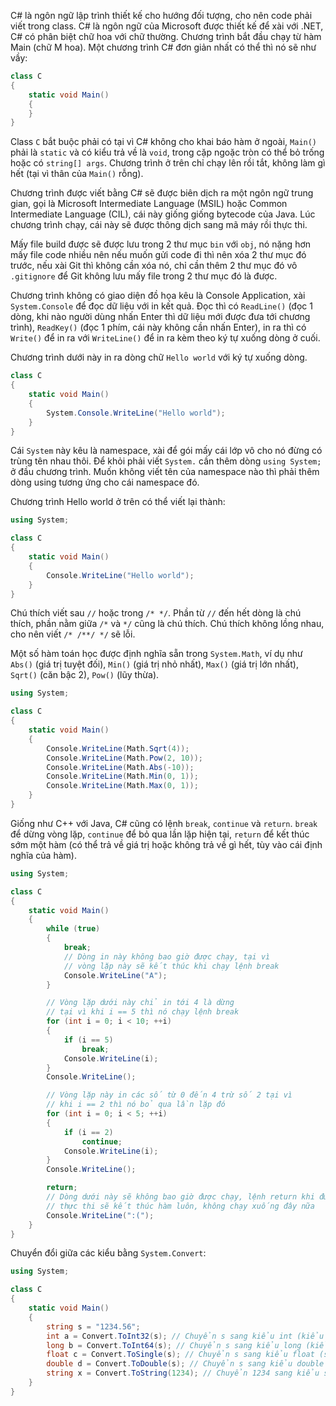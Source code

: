 C# là ngôn ngữ lập trình thiết kế cho hướng đối tượng, cho nên code phải viết trong class.
C# là ngôn ngữ của Microsoft được thiết kế để xài với .NET, C# có phân biệt chữ hoa với chữ
thường.
Chương trình bắt đầu chạy từ hàm Main (chữ M hoa). Một chương trình C# đơn giản nhất có thể thì nó
sẽ như vầy:

```c#
class C
{
    static void Main()
    {
    }
}
```

Class `C` bắt buộc phải có tại vì C# không cho khai báo hàm ở ngoài, `Main()` phải là `static` và có
kiểu trả về là `void`, trong cặp ngoặc tròn có thể bỏ trống hoặc có `string[] args`. Chương trình ở
trên chỉ chạy lên rồi tắt, không làm gì hết (tại vì thân của `Main()` rỗng).

Chương trình được viết bằng C# sẽ được biên dịch ra một ngôn ngữ trung gian, gọi là Microsoft
Intermediate Language (MSIL) hoặc Common Intermediate Language (CIL), cái này giống giống bytecode
của Java. Lúc chương trình chạy, cái này sẽ được thông dịch sang mã máy rồi thực thi.

Mấy file build được sẽ được lưu trong 2 thư mục `bin` với `obj`, nó nặng hơn mấy file code nhiều nên
nếu muốn gửi code đi thì nên xóa 2 thư mục đó trước, nếu xài Git thì không cần xóa nó, chỉ cần thêm
2 thư mục đó vô `.gitignore` để Git không lưu mấy file trong 2 thư mục đó là được.

Chương trình không có giao diện đồ họa kêu là Console Application, xài `System.Console` để đọc dữ
liệu với in kết quả. Đọc thì có `ReadLine()` (đọc 1 dòng, khi nào người dùng nhấn Enter thì dữ liệu
mới được đưa tới chương trình), `ReadKey()` (đọc 1 phím, cái này không cần nhấn Enter), in ra thì có
`Write()` để in ra với `WriteLine()` để in ra kèm theo ký tự xuống dòng ở cuối.

Chương trình dưới này in ra dòng chữ `Hello world` với ký tự xuống dòng.

```c#
class C
{
    static void Main()
    {
        System.Console.WriteLine("Hello world");
    }
}
```

Cái `System` này kêu là namespace, xài để gói mấy cái lớp vô cho nó đừng có trùng tên nhau thôi. Để
khỏi phải viết `System.` cần thêm dòng `using System;` ở đầu chương trình. Muốn không viết tên của
namespace nào thì phải thêm dòng using tương ứng cho cái namespace đó.

Chương trình Hello world ở trên có thể viết lại thành:

```c#
using System;

class C
{
    static void Main()
    {
        Console.WriteLine("Hello world");
    }
}
```

Chú thích viết sau `//` hoặc trong `/* */`. Phần từ `//` đến hết dòng là chú thích, phần nằm giữa
`/*` và `*/` cũng là chú thích. Chú thích không lồng nhau, cho nên viết `/* /**/ */` sẽ lỗi.

Một số hàm toán học được định nghĩa sẵn trong `System.Math`, ví dụ như `Abs()` (giá trị tuyệt đối),
`Min()` (giá trị nhỏ nhất), `Max()` (giá trị lớn nhất), `Sqrt()` (căn bậc 2), `Pow()` (lũy thừa).

```c#
using System;

class C
{
    static void Main()
    {
        Console.WriteLine(Math.Sqrt(4));
        Console.WriteLine(Math.Pow(2, 10));
        Console.WriteLine(Math.Abs(-10));
        Console.WriteLine(Math.Min(0, 1));
        Console.WriteLine(Math.Max(0, 1));
    }
}
```

Giống như C++ với Java, C# cũng có lệnh `break`, `continue` và `return`. `break` để dừng vòng lặp,
`continue` để bỏ qua lần lặp hiện tại, `return` để kết thúc sớm một hàm (có thể trả về giá trị hoặc
không trả về gì hết, tùy vào cái định nghĩa của hàm).

```c#
using System;

class C
{
    static void Main()
    {
        while (true)
        {
            break;
            // Dòng in này không bao giờ được chạy, tại vì
            // vòng lặp này sẽ kết thúc khi chạy lệnh break
            Console.WriteLine("A");
        }

        // Vòng lặp dưới này chỉ in tới 4 là dừng
        // tại vì khi i == 5 thì nó chạy lệnh break
        for (int i = 0; i < 10; ++i)
        {
            if (i == 5)
                break;
            Console.WriteLine(i);
        }
        Console.WriteLine();

        // Vòng lặp này in các số từ 0 đến 4 trừ số 2 tại vì
        // khi i == 2 thì nó bỏ qua lần lặp đó
        for (int i = 0; i < 5; ++i)
        {
            if (i == 2)
                continue;
            Console.WriteLine(i);
        }
        Console.WriteLine();

        return;
        // Dòng dưới này sẽ không bao giờ được chạy, lệnh return khi được
        // thực thi sẽ kết thúc hàm luôn, không chạy xuống đây nữa
        Console.WriteLine(":(");
    }
}
```

Chuyển đổi giữa các kiểu bằng `System.Convert`:

```c#
using System;

class C
{
    static void Main()
    {
        string s = "1234.56";
        int a = Convert.ToInt32(s); // Chuyển s sang kiểu int (kiểu int 4 bytes - 32 bits)
        long b = Convert.ToInt64(s); // Chuyển s sang kiểu long (kiểu long có 8 bytes - 64 bits)
        float c = Convert.ToSingle(s); // Chuyển s sang kiểu float (single precision)
        double d = Convert.ToDouble(s); // Chuyển s sang kiểu double (double precision)
        string x = Convert.ToString(1234); // Chuyển 1234 sang kiểu string
    }
}
```